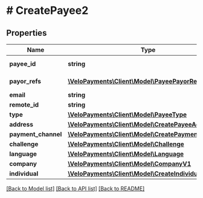 # # CreatePayee2

## Properties

Name | Type | Description | Notes
------------ | ------------- | ------------- | -------------
**payee_id** | **string** |  | [optional] [readonly] 
**payor_refs** | [**\VeloPayments\Client\Model\PayeePayorRefV3[]**](PayeePayorRefV3.md) |  | [optional] [readonly] 
**email** | **string** |  | 
**remote_id** | **string** |  | 
**type** | [**\VeloPayments\Client\Model\PayeeType**](PayeeType.md) |  | 
**address** | [**\VeloPayments\Client\Model\CreatePayeeAddress2**](CreatePayeeAddress2.md) |  | 
**payment_channel** | [**\VeloPayments\Client\Model\CreatePaymentChannel2**](CreatePaymentChannel2.md) |  | [optional] 
**challenge** | [**\VeloPayments\Client\Model\Challenge**](Challenge.md) |  | [optional] 
**language** | [**\VeloPayments\Client\Model\Language**](Language.md) |  | [optional] 
**company** | [**\VeloPayments\Client\Model\CompanyV1**](CompanyV1.md) |  | [optional] 
**individual** | [**\VeloPayments\Client\Model\CreateIndividual2**](CreateIndividual2.md) |  | [optional] 

[[Back to Model list]](../../README.md#documentation-for-models) [[Back to API list]](../../README.md#documentation-for-api-endpoints) [[Back to README]](../../README.md)


